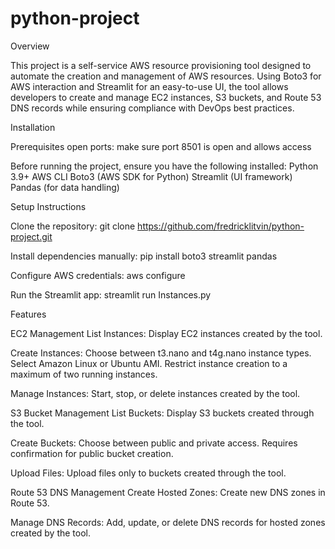 # python-project

Overview

This project is a self-service AWS resource provisioning tool designed to automate the creation and management of AWS resources. Using Boto3 for AWS interaction and Streamlit for an easy-to-use UI, the tool allows developers to create and manage EC2 instances, S3 buckets, and Route 53 DNS records while ensuring compliance with DevOps best practices.

Installation

Prerequisites
open ports:
make sure port 8501 is open and allows access

Before running the project, ensure you have the following installed:
Python 3.9+
AWS CLI 
Boto3 (AWS SDK for Python)
Streamlit (UI framework)
Pandas (for data handling)

Setup Instructions

Clone the repository:
git clone https://github.com/fredricklitvin/python-project.git

Install dependencies manually:
pip install boto3 streamlit pandas

Configure AWS credentials:
aws configure

Run the Streamlit app:
streamlit run Instances.py

Features

EC2 Management
List Instances: Display EC2 instances created by the tool.

Create Instances:
Choose between t3.nano and t4g.nano instance types.
Select Amazon Linux or Ubuntu AMI.
Restrict instance creation to a maximum of two running instances.

Manage Instances:
Start, stop, or delete instances created by the tool.

S3 Bucket Management
List Buckets: Display S3 buckets created through the tool.

Create Buckets:
Choose between public and private access.
Requires confirmation for public bucket creation.

Upload Files: Upload files only to buckets created through the tool.

Route 53 DNS Management
Create Hosted Zones: Create new DNS zones in Route 53.

Manage DNS Records: Add, update, or delete DNS records for hosted zones created by the tool.


